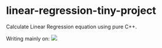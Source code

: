 # linear-regression-tiny-project
Calculate Linear Regression equation using pure C++.

Writing mainly on:
![](https://img.shields.io/badge/Code-Cpp-informational?style=flat&logo=Cpp&logoColor=white&color=4AB197)
